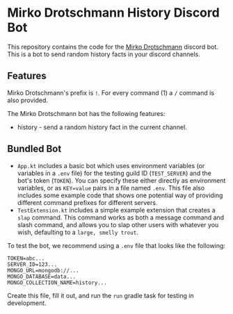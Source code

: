 # Mirko Drotschmann History Discord Bot

This repository contains the code for the [Mirko Drotschmann](https://www.youtube.com/c/MrWissen2go) discord bot. 
This is a bot to send random history facts in your discord channels.

## Features
Mirko Drotschmann's prefix is `!`. For every command (1) a `/` command is also provided.

The Mirko Drotschmann bot has the following features:
* history - send a random history fact in the current channel.

## Bundled Bot

* `App.kt` includes a basic bot which uses environment variables (or variables in a `.env` file) for the testing guild
  ID (`TEST_SERVER`) and the bot's token (`TOKEN`). You can specify these either directly as environment variables, or
  as `KEY=value` pairs in a file named `.env`. This file also includes some example code that shows one potential way 
  of providing different command prefixes for different servers.
* `TestExtension.kt` includes a simple example extension that creates a `slap` command. This command works as both a
  message command and slash command, and allows you to slap other users with whatever you wish, defaulting to a
  `large, smelly trout`.

To test the bot, we recommend using a `.env` file that looks like the following:

```dotenv
TOKEN=abc...
SERVER_ID=123...
MONGO_URL=mongodb://...
MONGO_DATABASE=data...
MONGO_COLLECTION_NAME=history...
```

Create this file, fill it out, and run the `run` gradle task for testing in development.
